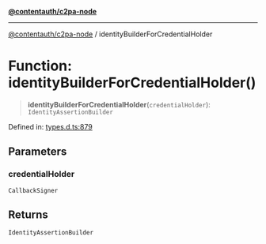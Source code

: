 [**@contentauth/c2pa-node**](../README.md)

***

[@contentauth/c2pa-node](../README.md) / identityBuilderForCredentialHolder

# Function: identityBuilderForCredentialHolder()

> **identityBuilderForCredentialHolder**(`credentialHolder`): `IdentityAssertionBuilder`

Defined in: [types.d.ts:879](https://github.com/contentauth/c2pa-node-v2/blob/92024140271b3589278f2b732abca2c4a33b231a/js-src/types.d.ts#L879)

## Parameters

### credentialHolder

`CallbackSigner`

## Returns

`IdentityAssertionBuilder`
